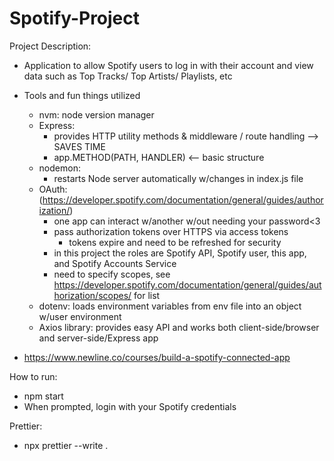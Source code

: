 # Spotify-Project

Project Description:

- Application to allow Spotify users to log in with their account and view data such as Top Tracks/ Top Artists/ Playlists, etc
- Tools and fun things utilized
    - nvm: node version manager
    - Express: 
        - provides HTTP utility methods & middleware / route handling --> SAVES TIME
        - app.METHOD(PATH, HANDLER) <-- basic structure
    - nodemon: 
        - restarts Node server automatically w/changes in index.js file
    - OAuth: (https://developer.spotify.com/documentation/general/guides/authorization/)
        - one app can interact w/another w/out needing your password<3
        - pass authorization tokens over HTTPS via access tokens
            - tokens expire and need to be refreshed for security
        - in this project the roles are Spotify API, Spotify user, this app, and Spotify Accounts Service
        - need to specify scopes, see https://developer.spotify.com/documentation/general/guides/authorization/scopes/ for list
    - dotenv: loads environment variables from env file into an object w/user environment
    - Axios library: provides easy API and works both client-side/browser and server-side/Express app
    
    
- https://www.newline.co/courses/build-a-spotify-connected-app

How to run:

- npm start
- When prompted, login with your Spotify credentials

Prettier: 
- npx prettier --write .
